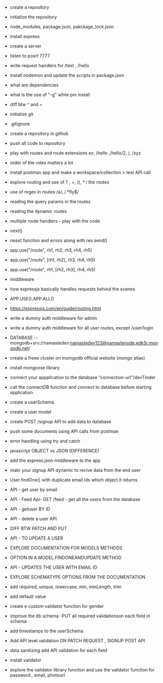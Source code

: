 - create a repository
- initialize the repository
- node_modules, package.json, pakckage_lock.json
- install express
- create a server
- listen to posrt 7777
- write request handlers for /test , /hello
- install nodemon and update the scripts in package.json
- what are dependencies
- what is the use of "-g" while pm install
- diff btw ^ and ~

- initialize git
- .gitignore
- create a repository in github
- push all code to repository
- play with routes and route extensions ex. /hello ,/hello/2, /, /xyz
- order of the rotes matters a lot
- install postman app and make a workspace/collection > test API call
- explore routing and use of ? , +, (), \* i the routes
- use of regex in routes /a/, /.\*fly$/
<!-- https://expressjs.com/en/guide/routing.html -->
- reading the query params in the routes
- reading the dynamic routes

- multiple route handlers - play with the code
- next()
- neaxt funciton and errors along with res.send()
- app.use("/route", rh1, rh2, rh3, rh4, rh5)
- app.use("/route", [rh1, rh2], rh3, rh4, rh5)
- app.use("/route", rh1, [rh2, rh3], rh4, rh5)

- middleware
- how expressjs basically handles requests behind the scenes
- APP.USE(),APP.ALL()
- https://expressjs.com/en/guide/routing.html
- write a dummy auth middleware for admin
- write a dummy auth middleware for all user routes, except /user/login



- DATABASE
-- mongodb+srv://namastedev:namastedev123@namastenode.edk5r.mongodb.net/   

- create a freee cluster on momgodb official website (mongo atlas)
- install mongoose library
- connect your appplication to the database "connection-url"/devTinder
- call the connectDB  function and connect to database before starting application
- create a userSchema 
- create a user model
- create POST  /signup API to add data to database
- push some documents using API calls from postman
- error handling using try and catch 


- javascript OBJECT  vs JSON (DIFFERENCE)
- add the express.json middleware to the app 
- makr your signup API dynamic to recive data  from the end user 
- User.findOne() with duplicate email ids which object it returns .
- API - get user by email 
- API - Feed Api- GET /feed - get all the users from the database
- API - getuser  BY ID 
- API - delete a user API
- DIFF BTW PATCH AND PUT 
- API - TO UPDATE A USER 
- EXPLORE DOCUMENTATION FOR MODELS METHODS
- OPTION IN  A MODEL.FINDONEANDUPDATE METHOD
- API - UPDATES THE USER WITH EMAIL ID


- EXPLORE SCHEMATYPE OPTIONS FROM THE DOCUMENTATION
- add required, unique, lowercase, min, minLength, trim
- add default value 
- create e custom validator function for gender
- improve the db schema -PUT all required validationson each field in schema 
- add timestamps to the userSchema

- Add API level validation ON PATCH REQUEST , SIGNUP POST API 
- data sanitizing add API validation for each field 
- install validator
- explore the validator library function and use the validator function for password , email, photourl
